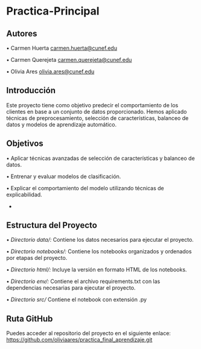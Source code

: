 # Practica-Principal
## Autores
•⁠  ⁠Carmen Huerta carmen.huerta@cunef.edu

•⁠  ⁠Carmen Querejeta carmen.querejeta@cunef.edu

•⁠  ⁠Olivia Ares olivia.ares@cunef.edu
  
## Introducción
Este proyecto tiene como objetivo predecir el comportamiento de los clientes en base a un conjunto de datos proporcionado. Hemos aplicado técnicas de preprocesamiento, selección de características, balanceo de datos y modelos de aprendizaje automático.

## Objetivos
•⁠  ⁠Aplicar técnicas avanzadas de selección de características y balanceo de datos.

•⁠  ⁠Entrenar y evaluar modelos de clasificación.

•⁠  ⁠Explicar el comportamiento del modelo utilizando técnicas de explicabilidad.

- 
## Estructura del Proyecto
•⁠  ⁠*Directorio data/:* Contiene los datos necesarios para ejecutar el proyecto. 

•⁠  ⁠*Directorio notebooks/:* Contiene los notebooks organizados y ordenados por etapas del proyecto.

•⁠  ⁠*Directorio html/:* Incluye la versión en formato HTML de los notebooks.

•⁠  ⁠*Directorio env/:* Contiene el archivo requirements.txt con las dependencias necesarias para ejecutar el proyecto.

•⁠  ⁠*Directorio src/* Contiene el notebook con extensión .py

## Ruta GitHub
Puedes acceder al repositorio del proyecto en el siguiente enlace: https://github.com/oliviaares/practica_final_aprendizaje.git
